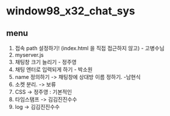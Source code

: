 # window98_x32_chat_sys  
## menu
1. 접속 path 설정하기! (index.html 을 직접 접근하지 않고) - 고병수님
2. myserver.js 
3. 채팅창 크기 늘리기 - 정주영
4. 채팅 엔터로 입력되게 하기 - 박소원
5. name 정의하기 -> 채팅창에 상대방 이름 정하기. -남현식
6. 소켓 분리. -> 보류
7. CSS -> 정주영 : 기본적인
8. 타임스탬프 -> 김김진진수수
9. log -> 김김진진수수

   
